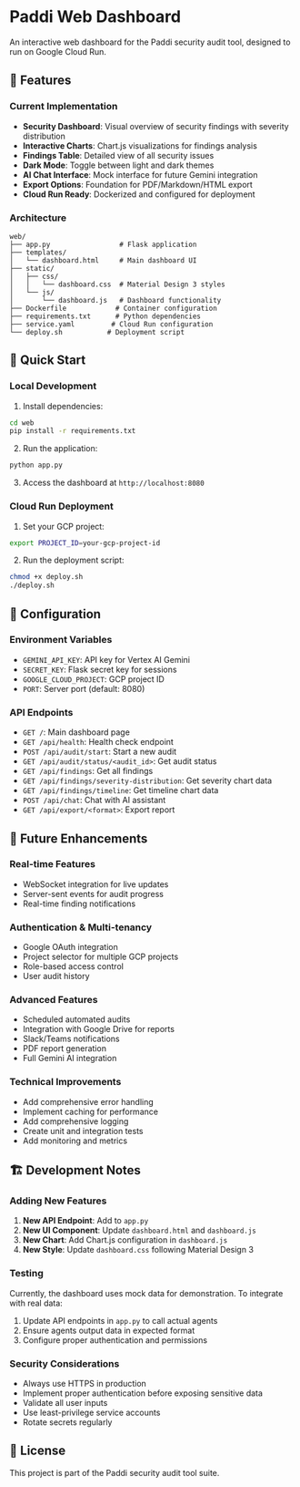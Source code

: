# Paddi Web Dashboard

An interactive web dashboard for the Paddi security audit tool, designed to run on Google Cloud Run.

## 🌟 Features

### Current Implementation
- **Security Dashboard**: Visual overview of security findings with severity distribution
- **Interactive Charts**: Chart.js visualizations for findings analysis
- **Findings Table**: Detailed view of all security issues
- **Dark Mode**: Toggle between light and dark themes
- **AI Chat Interface**: Mock interface for future Gemini integration
- **Export Options**: Foundation for PDF/Markdown/HTML export
- **Cloud Run Ready**: Dockerized and configured for deployment

### Architecture

```
web/
├── app.py                 # Flask application
├── templates/
│   └── dashboard.html     # Main dashboard UI
├── static/
│   ├── css/
│   │   └── dashboard.css  # Material Design 3 styles
│   └── js/
│       └── dashboard.js   # Dashboard functionality
├── Dockerfile            # Container configuration
├── requirements.txt      # Python dependencies
├── service.yaml         # Cloud Run configuration
└── deploy.sh           # Deployment script
```

## 🚀 Quick Start

### Local Development

1. Install dependencies:
```bash
cd web
pip install -r requirements.txt
```

2. Run the application:
```bash
python app.py
```

3. Access the dashboard at `http://localhost:8080`

### Cloud Run Deployment

1. Set your GCP project:
```bash
export PROJECT_ID=your-gcp-project-id
```

2. Run the deployment script:
```bash
chmod +x deploy.sh
./deploy.sh
```

## 🔧 Configuration

### Environment Variables
- `GEMINI_API_KEY`: API key for Vertex AI Gemini
- `SECRET_KEY`: Flask secret key for sessions
- `GOOGLE_CLOUD_PROJECT`: GCP project ID
- `PORT`: Server port (default: 8080)

### API Endpoints

- `GET /`: Main dashboard page
- `GET /api/health`: Health check endpoint
- `POST /api/audit/start`: Start a new audit
- `GET /api/audit/status/<audit_id>`: Get audit status
- `GET /api/findings`: Get all findings
- `GET /api/findings/severity-distribution`: Get severity chart data
- `GET /api/findings/timeline`: Get timeline chart data
- `POST /api/chat`: Chat with AI assistant
- `GET /api/export/<format>`: Export report

## 🎯 Future Enhancements

### Real-time Features
- WebSocket integration for live updates
- Server-sent events for audit progress
- Real-time finding notifications

### Authentication & Multi-tenancy
- Google OAuth integration
- Project selector for multiple GCP projects
- Role-based access control
- User audit history

### Advanced Features
- Scheduled automated audits
- Integration with Google Drive for reports
- Slack/Teams notifications
- PDF report generation
- Full Gemini AI integration

### Technical Improvements
- Add comprehensive error handling
- Implement caching for performance
- Add comprehensive logging
- Create unit and integration tests
- Add monitoring and metrics

## 🏗️ Development Notes

### Adding New Features

1. **New API Endpoint**: Add to `app.py`
2. **New UI Component**: Update `dashboard.html` and `dashboard.js`
3. **New Chart**: Add Chart.js configuration in `dashboard.js`
4. **New Style**: Update `dashboard.css` following Material Design 3

### Testing

Currently, the dashboard uses mock data for demonstration. To integrate with real data:

1. Update API endpoints in `app.py` to call actual agents
2. Ensure agents output data in expected format
3. Configure proper authentication and permissions

### Security Considerations

- Always use HTTPS in production
- Implement proper authentication before exposing sensitive data
- Validate all user inputs
- Use least-privilege service accounts
- Rotate secrets regularly

## 📝 License

This project is part of the Paddi security audit tool suite.